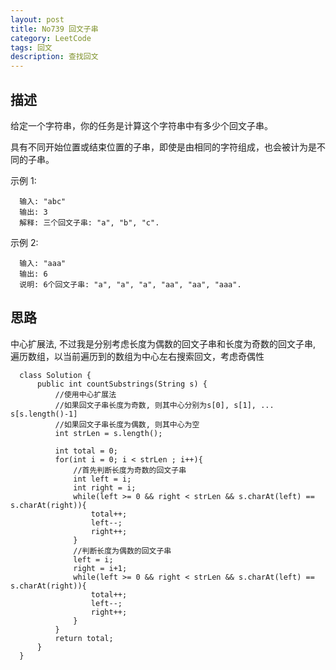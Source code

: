 ```yaml
---
layout: post
title: No739 回文子串
category: LeetCode
tags: 回文
description: 查找回文
---
```

## 描述
给定一个字符串，你的任务是计算这个字符串中有多少个回文子串。

具有不同开始位置或结束位置的子串，即使是由相同的字符组成，也会被计为是不同的子串。

示例 1:

      输入: "abc"
      输出: 3
      解释: 三个回文子串: "a", "b", "c".

示例 2:

      输入: "aaa"
      输出: 6
      说明: 6个回文子串: "a", "a", "a", "aa", "aa", "aaa".


## 思路

中心扩展法, 不过我是分别考虑长度为偶数的回文子串和长度为奇数的回文子串, 遍历数组，以当前遍历到的数组为中心左右搜索回文，考虑奇偶性

      class Solution {
          public int countSubstrings(String s) {
              //使用中心扩展法
              //如果回文子串长度为奇数, 则其中心分别为s[0], s[1], ... s[s.length()-1]
              //如果回文子串长度为偶数, 则其中心为空
              int strLen = s.length();

              int total = 0;
              for(int i = 0; i < strLen ; i++){
                  //首先判断长度为奇数的回文子串
                  int left = i;
                  int right = i;
                  while(left >= 0 && right < strLen && s.charAt(left) == s.charAt(right)){
                      total++;
                      left--;
                      right++;
                  }
                  //判断长度为偶数的回文子串
                  left = i;
                  right = i+1;
                  while(left >= 0 && right < strLen && s.charAt(left) == s.charAt(right)){
                      total++;
                      left--;
                      right++;
                  }
              }
              return total;
          }
      }
